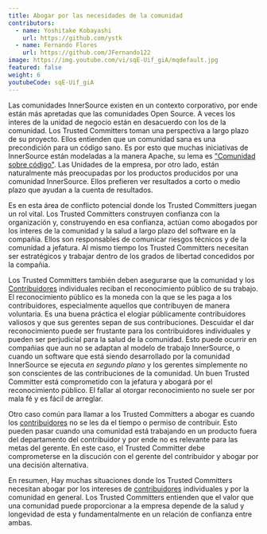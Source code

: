 ```yaml
---
title: Abogar por las necesidades de la comunidad
contributors:
  - name: Yoshitake Kobayashi
    url: https://github.com/ystk
  - name: Fernando Flores
    url: https://github.com/JFernando122
image: https://img.youtube.com/vi/sqE-Uif_giA/mqdefault.jpg
featured: false
weight: 6
youtubeCode: sqE-Uif_giA
---
```

<div id="advocating" class="paragraph">
<p>Las comunidades InnerSource existen en un contexto corporativo, por ende están más apretadas que las comunidades Open Source.
A veces los interes de la unidad de negocio están en desacuerdo con los de la comunidad.
Los Trusted Committers toman una perspectiva a largo plazo de su proyecto.
Ellos entienden que un comunidad sana es una precondición para un código sano.
Es por esto que muchas iniciativas de InnerSource están modeladas a la manera Apache, su lema es <a href="http://theapacheway.com/community-over-code/">"Comunidad sobre código"</a>.
Las Unidades de la empresa, por otro lado, están naturalmente más preocupadas por los productos producidos por una comunidad InnerSource.
Ellos prefieren ver resultados a corto o medio plazo que ayudan a la cuenta de resultados.</p>
</div>
<div class="paragraph">
<p>Es en esta área de conflicto potencial donde los Trusted Committers juegan un rol vital.
Los Trusted Committers construyen confianza con la organización y,
construyendo en esa confianza,
actúan como abogados por los interes de la comunidad y la salud a largo plazo del software en la compañia.
Ellos son responsables de comunicar riesgos técnicos y de la comunidad a jefatura.
Al mismo tiempo los Trusted Committers necesitan ser estratégicos y trabajar dentro de los grados de libertad concedidos por la compañia.</p>
</div>
<div class="paragraph">
<p>Los Trusted Committers también deben asegurarse que la comunidad y los <a href="https://innersourcecommons.org/learn/learning-path/contributor">Contribuidores</a> individuales reciban el reconocimiento público de su trabajo.
El reconocimiento público es la moneda con la que se les paga a los contribuidores, especialmente aquellos que contribuyen de manera voluntaria.
Es una buena práctica el elogiar públicamente contribuidores valiosos y que sus gerentes sepan de sus contribuciones.
Descuidar el dar reconocimiento puede ser frustante para los contribuidores individuales y pueden ser perjudicial para la salud de la comunidad.
Esto puede ocurrir en compañias que aun no se adaptan al modelo de trabajo InnerSource,
o cuando un software que está siendo desarrollado por la comunidad InnerSource se ejecuta <em>en segundo plano</em> y los gerentes simplemente no son conscientes de las contribuciones de la comunidad.
Un buen Trusted Committer está comprometido con la jefatura y abogará por el reconocimiento público.
El fallar al otorgar reconocimiento no suele ser por mala fé y es fácil de arreglar.</p>
</div>
<div class="paragraph">
<p>Otro caso común para llamar a los Trusted Committers a abogar es cuando los <a href="https://innersourcecommons.org/learn/learning-path/contributor">contribuidores</a> no se les da el tiempo o permiso de contribuir.
Esto pueden pasar cuando una comunidad está trabajando en un producto fuera del departamento del contribuidor
y por ende no es relevante para las metas del gerente.
En este caso, el Trusted Committer debe comprometerse en la discución con el gerente del contribuidor y abogar por una decisión alternativa.</p>
</div>
<div class="paragraph">
<p>En resumen, Hay muchas situaciones donde los Trusted Committers necesitan abogar por los intereses de <a href="https://innersourcecommons.org/learn/learning-path/contributor">contribuidores</a> individuales y por la comunidad en general.
Los Trusted Committers entienden que el valor que una comunidad puede proporcionar a la empresa depende de la salud y longevidad de esta y fundamentalmente en un relación de confianza entre ambas.</p>
</div>
<!--- This file autogenerated from https://github.com/InnerSourceCommons/InnerSourceLearningPath/blob/master/scripts -->
